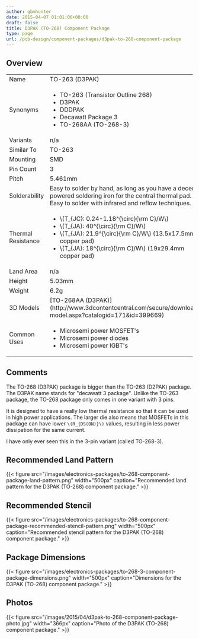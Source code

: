 ```yaml
---
author: gbmhunter
date: 2015-04-07 01:01:06+00:00
draft: false
title: D3PAK (TO-268) Component Package
type: page
url: /pcb-design/component-packages/d3pak-to-268-component-package
---
```


## Overview


<table>
<tbody>
<tr>
    <td>Name</td>
    <td>TO-263 (D3PAK)</td>
</tr>
<tr>
    <td>Synonyms</td>
    <td>
        <ul>
            <li>TO-263 (Transistor Outline 268)</li>
            <li>D3PAK</li>
            <li>DDDPAK</li>
            <li>Decawatt Package 3</li>
            <li>TO-268AA (TO-268-3)</li>
        </ul>
    </td>
</tr>
<tr>
    <td>Variants</td>
    <td>n/a</td>
</tr>
<tr>
    <td>Similar To</td>
    <td>TO-263</td>
</tr>
<tr>
    <td>Mounting</td>
    <td>SMD</td>
</tr>
<tr>
    <td>Pin Count</td>
    <td>3</td>
</tr>
<tr>
<td>Pitch
</td>

<td >5.461mm
</td>
</tr>
<tr >

<td >Solderability
</td>

<td >Easy to solder by hand, as long as you have a decent powered soldering iron for the central thermal pad. Easy to solder with infrared and reflow techniques.
</td>
</tr>
<tr>
    <td>Thermal Resistance</td>
    <td>
        <ul>
            <li>\(T_{JC}: 0.24-1.18^{\circ}{\rm C}/W\)</li>
            <li>\(T_{JA}: 40^{\circ}{\rm C}/W\)</li>
            <li>\(T_{JA}: 21.9^{\circ}{\rm C}/W\) (13.5x17.5mm copper pad)</li>
            <li>\(T_{JA}: 18^{\circ}{\rm C}/W\) (19x29.4mm copper pad)</li>
        </ul>
    </td>
</tr>
<tr >

<td >Land Area
</td>

<td >n/a
</td>
</tr>
<tr >

<td >Height
</td>

<td >5.03mm
</td>
</tr>
<tr >

<td >Weight
</td>

<td >6.2g
</td>
</tr>
<tr >

<td >3D Models
</td>

<td >[TO-268AA (D3PAK)](http://www.3dcontentcentral.com/secure/download-model.aspx?catalogid=171&id=399669)
</td>
</tr>
<tr>
<td>Common Uses</td>
<td>
    <ul>
        <li>Microsemi power MOSFET's</li>
        <li>Microsemi power diodes</li>
        <li>Microsemi power IGBT's</li>
    </ul>
</td>
</tr>
</tbody>
</table>

## Comments

The TO-268 (D3PAK) package is bigger than the TO-263 (D2PAK) package. The D3PAK name stands for "decawatt 3 package". Unlike the TO-263 package, the TO-268 package only comes in one variant with 3 pins.

It is designed to have a really low thermal resistance so that it can be used in high power applications. The larger die also means that MOSFETs in this package can have lower `\(R_{DS(ON)}\)` values, resulting in less power dissipation for the same current.

I have only ever seen this in the 3-pin variant (called TO-268-3).

## Recommended Land Pattern

{{< figure src="/images/electronics-packages/to-268-component-package-land-pattern.png" width="500px" caption="Recommended land pattern for the D3PAK (TO-268) component package." >}}

## Recommended Stencil

{{< figure src="/images/electronics-packages/to-268-component-package-recommended-stencil-pattern.png" width="500px" caption="Recommended stencil pattern for the D3PAK (TO-268) component package." >}}


## Package Dimensions

{{< figure src="/images/electronics-packages/to-268-3-component-package-dimensions.png" width="500px" caption="Dimensions for the D3PAK (TO-268) component package." >}}

## Photos

{{< figure src="/images/2015/04/d3pak-to-268-component-package-photo.jpg" width="366px" caption="Photo of the D3PAK (TO-268) component package."  >}}